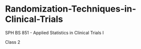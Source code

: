 # Randomization-Techniques-in-Clinical-Trials
SPH BS 851 - Applied Statistics in Clinical Trials I

Class 2
